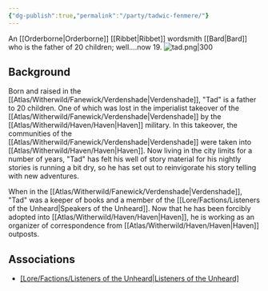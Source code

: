 ```yaml
---
{"dg-publish":true,"permalink":"/party/tadwic-fenmere/"}
---
```


An [[Orderborne\|Orderborne]] [[Ribbet\|Ribbet]] wordsmith [[Bard\|Bard]] who is the father of 20 children; well....now 19.
![tad.png|300](/img/user/_assets/tad.png)
## Background
Born and raised in the [[Atlas/Witherwild/Fanewick/Verdenshade\|Verdenshade]], "Tad" is a father to 20 children. One of which was lost in the imperialist takeover of the [[Atlas/Witherwild/Fanewick/Verdenshade\|Verdenshade]] by the [[Atlas/Witherwild/Haven/Haven\|Haven]] military. In this takeover, the communities of the [[Atlas/Witherwild/Fanewick/Verdenshade\|Verdenshade]] were taken into [[Atlas/Witherwild/Haven/Haven\|Haven]]. Now living in the city limits for a number of years, "Tad" has felt his well of story material for his nightly stories is running a bit dry, so he has set out to reinvigorate his story telling with new adventures.

When in the [[Atlas/Witherwild/Fanewick/Verdenshade\|Verdenshade]], "Tad" was a keeper of books and a member of the [[Lore/Factions/Listeners of the Unheard\|Speakers of the Unheard]]. Now that he has been forcibly adopted into [[Atlas/Witherwild/Haven/Haven\|Haven]], he is working as an organizer of correspondence from [[Atlas/Witherwild/Haven/Haven\|Haven]] outposts.
## Associations
- [[Lore/Factions/Listeners of the Unheard\|Listeners of the Unheard]](Tongue)
